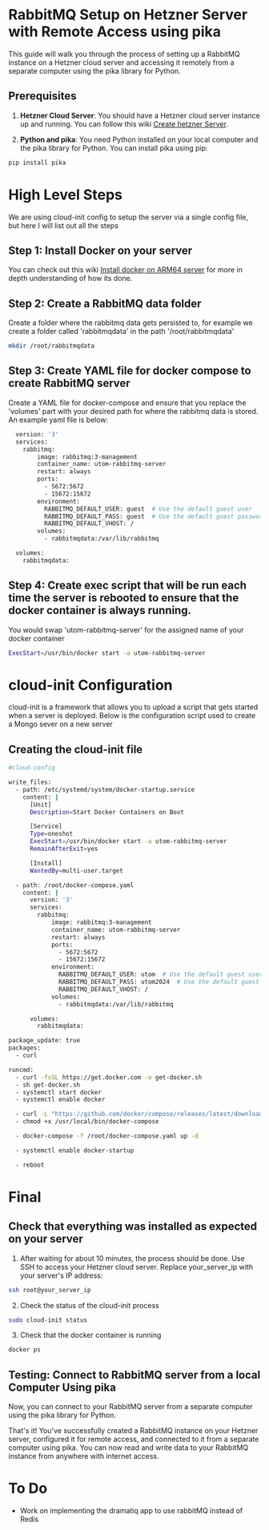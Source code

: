 # RabbitMQ Setup on Hetzner Server with Remote Access using pika

This guide will walk you through the process of setting up a RabbitMQ instance on a Hetzner cloud server and accessing it remotely from a separate computer using the pika library for Python.

## Prerequisites
1. **Hetzner Cloud Server**: You should have a Hetzner cloud server instance up and running. You can follow this wiki [Create hetzner Server](https://github.com/utom-AI/utom_WIKIS/blob/main/Hetzner%20Wikis/Create%20New%20Server.md).

2. **Python and pika**: You need Python installed on your local computer and the pika library for Python. You can install pika using pip:

```bash
pip install pika
```

# High Level Steps 
We are using cloud-init config to setup the server via a single config file, but here I will list out all the steps

## Step 1: Install Docker on your server
You can check out this wiki [Install docker on ARM64 server](https://github.com/utom-AI/utom_WIKIS/blob/main/Docker/Installing%20Docker%20on%20ARM%20Server.md) for more in depth understanding of how its done. 

## Step 2: Create a RabbitMQ data folder
Create a folder where the rabbitmq data gets persisted to, for example we create a folder called 'rabbitmqdata' in the path '/root/rabbitmqdata'
```bash
mkdir /root/rabbitmqdata
```

## Step 3: Create YAML file for docker compose to create RabbitMQ server
Create a YAML file for docker-compose and ensure that you replace the 'volumes' part with your desired path for where the rabbitmq data is stored. An example yaml file is below:
```bash
  version: '3'
  services:
    rabbitmq:
        image: rabbitmq:3-management
        container_name: utom-rabbitmq-server
        restart: always
        ports:
          - 5672:5672
          - 15672:15672
        environment:
          RABBITMQ_DEFAULT_USER: guest  # Use the default guest user
          RABBITMQ_DEFAULT_PASS: guest  # Use the default guest password
          RABBITMQ_DEFAULT_VHOST: /
        volumes:
          - rabbitmqdata:/var/lib/rabbitmq

  volumes:
    rabbitmqdata:
```

## Step 4: Create exec script that will be run each time the server is rebooted to ensure that the docker container is always running.
You would swap 'utom-rabbitmq-server' for the assigned name of your docker container
```bash
ExecStart=/usr/bin/docker start -a utom-rabbitmq-server
```
# cloud-init Configuration
cloud-init is a framework that allows you to upload a script that gets started when a server is deployed. Below is the configuration script used to create a Mongo sever on a new server

## Creating the cloud-init file
```bash
#cloud-config

write_files:
  - path: /etc/systemd/system/docker-startup.service
    content: |
      [Unit]
      Description=Start Docker Containers on Boot

      [Service]
      Type=oneshot
      ExecStart=/usr/bin/docker start -a utom-rabbitmq-server
      RemainAfterExit=yes

      [Install]
      WantedBy=multi-user.target

  - path: /root/docker-compose.yaml
    content: |
      version: '3'
      services:
        rabbitmq:
            image: rabbitmq:3-management
            container_name: utom-rabbitmq-server
            restart: always
            ports:
              - 5672:5672
              - 15672:15672
            environment:
              RABBITMQ_DEFAULT_USER: utom  # Use the default guest user
              RABBITMQ_DEFAULT_PASS: utom2024  # Use the default guest password
              RABBITMQ_DEFAULT_VHOST: /
            volumes:
              - rabbitmqdata:/var/lib/rabbitmq

      volumes:
        rabbitmqdata:

package_update: true
packages:
  - curl

runcmd:
  - curl -fsSL https://get.docker.com -o get-docker.sh
  - sh get-docker.sh
  - systemctl start docker
  - systemctl enable docker

  - curl -L "https://github.com/docker/compose/releases/latest/download/docker-compose-$(uname -s)-$(uname -m)" -o /usr/local/bin/docker-compose
  - chmod +x /usr/local/bin/docker-compose

  - docker-compose -f /root/docker-compose.yaml up -d

  - systemctl enable docker-startup

  - reboot
  ```

# Final
## Check that everything was installed as expected on your server
1. After waiting for about 10 minutes, the process should be done. Use SSH to access your Hetzner cloud server. Replace your_server_ip with your server's IP address:
```bash
ssh root@your_server_ip
```

2. Check the status of the cloud-init process
```bash
sudo cloud-init status
```

3. Check that the docker container is running
```bash
docker ps
```

## Testing: Connect to RabbitMQ server from a local Computer Using pika
Now, you can connect to your RabbitMQ server from a separate computer using the pika library for Python. 

That's it! You've successfully created a RabbitMQ instance on your Hetzner server, configured it for remote access, and connected to it from a separate computer using pika. You can now read and write data to your RabbitMQ instance from anywhere with internet access.


# To Do
* Work on implementing the dramatiq app to use rabbitMQ instead of Redis